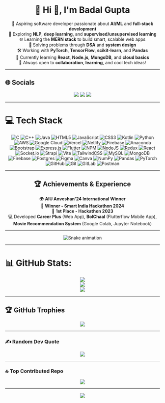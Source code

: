 <h1 align="center">💫 Hi 👋, I'm Badal Gupta</h1>

<div align="center">

🚀 Aspiring software developer passionate about **AI/ML** and **full-stack development**  
🤖 Exploring **NLP**, **deep learning**, and **supervised/unsupervised learning**  
🌐 Learning the **MERN stack** to build smart, scalable web apps  
🧠 Solving problems through **DSA** and **system design**  
🛠️ Working with **PyTorch**, **TensorFlow**, **scikit-learn**, and **Pandas**  
🌱 Currently learning **React**, **Node.js**, **MongoDB**, and **cloud basics**  
🤝 Always open to **collaboration**, **learning**, and cool tech ideas!

</div>

---

## 🌐 Socials

<div align="center">

<a href="https://www.instagram.com/mrcloud/"><img src="https://img.shields.io/badge/Instagram-%23E4405F.svg?logo=Instagram&logoColor=white"></a>
<a href="https://www.linkedin.com/in/badal-gupta-/"><img src="https://img.shields.io/badge/LinkedIn-%230077B5.svg?logo=linkedin&logoColor=white"></a>
<a href="mailto:badal333611@gmail.com"><img src="https://img.shields.io/badge/Email-D14836?logo=gmail&logoColor=white"></a>

</div>

---

# 💻 Tech Stack

<div align="center">

![C](https://img.shields.io/badge/c-%2300599C.svg?style=flat&logo=c&logoColor=white) 
![C++](https://img.shields.io/badge/c++-%2300599C.svg?style=flat&logo=c%2B%2B&logoColor=white) 
![Java](https://img.shields.io/badge/java-%23ED8B00.svg?style=flat&logo=openjdk&logoColor=white) 
![HTML5](https://img.shields.io/badge/html5-%23E34F26.svg?style=flat&logo=html5&logoColor=white) 
![JavaScript](https://img.shields.io/badge/javascript-%23323330.svg?style=flat&logo=javascript&logoColor=%23F7DF1E) 
![CSS3](https://img.shields.io/badge/css3-%231572B6.svg?style=flat&logo=css3&logoColor=white) 
![Kotlin](https://img.shields.io/badge/kotlin-%237F52FF.svg?style=flat&logo=kotlin&logoColor=white) 
![Python](https://img.shields.io/badge/python-3670A0?style=flat&logo=python&logoColor=ffdd54) 
![AWS](https://img.shields.io/badge/AWS-%23FF9900.svg?style=flat&logo=amazon-aws&logoColor=white) 
![Google Cloud](https://img.shields.io/badge/GoogleCloud-%234285F4.svg?style=flat&logo=google-cloud&logoColor=white) 
![Vercel](https://img.shields.io/badge/vercel-%23000000.svg?style=flat&logo=vercel&logoColor=white) 
![Netlify](https://img.shields.io/badge/netlify-%23000000.svg?style=flat&logo=netlify&logoColor=#00C7B7) 
![Firebase](https://img.shields.io/badge/firebase-%23039BE5.svg?style=flat&logo=firebase) 
![Anaconda](https://img.shields.io/badge/Anaconda-%2344A833.svg?style=flat&logo=anaconda&logoColor=white) 
![Bootstrap](https://img.shields.io/badge/bootstrap-%238511FA.svg?style=flat&logo=bootstrap&logoColor=white) 
![Express.js](https://img.shields.io/badge/express.js-%23404d59.svg?style=flat&logo=express&logoColor=%2361DAFB) 
![Flutter](https://img.shields.io/badge/Flutter-%2302569B.svg?style=flat&logo=Flutter&logoColor=white) 
![NPM](https://img.shields.io/badge/NPM-%23CB3837.svg?style=flat&logo=npm&logoColor=white) 
![NodeJS](https://img.shields.io/badge/node.js-6DA55F?style=flat&logo=node.js&logoColor=white) 
![Redux](https://img.shields.io/badge/redux-%23593d88.svg?style=flat&logo=redux&logoColor=white) 
![React](https://img.shields.io/badge/react-%2320232a.svg?style=flat&logo=react&logoColor=%2361DAFB) 
![Socket.io](https://img.shields.io/badge/Socket.io-black?style=flat&logo=socket.io&badgeColor=010101) 
![Strapi](https://img.shields.io/badge/strapi-%232E7EEA.svg?style=flat&logo=strapi&logoColor=white) 
![Vite](https://img.shields.io/badge/vite-%23646CFF.svg?style=flat&logo=vite&logoColor=white) 
![TailwindCSS](https://img.shields.io/badge/tailwindcss-%2338B2AC.svg?style=flat&logo=tailwind-css&logoColor=white) 
![MySQL](https://img.shields.io/badge/mysql-4479A1.svg?style=flat&logo=mysql&logoColor=white) 
![MongoDB](https://img.shields.io/badge/MongoDB-%234ea94b.svg?style=flat&logo=mongodb&logoColor=white) 
![Firebase](https://img.shields.io/badge/firebase-a08021?style=flat&logo=firebase&logoColor=ffcd34) 
![Postgres](https://img.shields.io/badge/postgres-%23316192.svg?style=flat&logo=postgresql&logoColor=white) 
![Figma](https://img.shields.io/badge/figma-%23F24E1E.svg?style=flat&logo=figma&logoColor=white) 
![Canva](https://img.shields.io/badge/Canva-%2300C4CC.svg?style=flat&logo=Canva&logoColor=white) 
![NumPy](https://img.shields.io/badge/numpy-%23013243.svg?style=flat&logo=numpy&logoColor=white) 
![Pandas](https://img.shields.io/badge/pandas-%23150458.svg?style=flat&logo=pandas&logoColor=white) 
![PyTorch](https://img.shields.io/badge/PyTorch-%23EE4C2C.svg?style=flat&logo=PyTorch&logoColor=white) 
![GitHub](https://img.shields.io/badge/github-%23121011.svg?style=flat&logo=github&logoColor=white) 
![Git](https://img.shields.io/badge/git-%23F05033.svg?style=flat&logo=git&logoColor=white) 
![GitLab](https://img.shields.io/badge/gitlab-%23181717.svg?style=flat&logo=gitlab&logoColor=white) 
![Postman](https://img.shields.io/badge/Postman-FF6C37?style=flat&logo=postman&logoColor=white)

</div>

---

<h2 align="center">🏆 Achievements & Experience</h2>

<div align="center">

🌍 <strong>AIU Anveshan'24 International Winner</strong><br>
🏅 <strong>Winner - Smart India Hackathon 2024</strong><br>
🥇 <strong>1st Place - Hackathon 2023</strong><br>
💻 Developed <strong>Career Plus</strong> (Web App), <strong>BolChaal</strong> (Flutterflow Mobile App), <strong>Movie Recommendation System</strong> (Google Colab, Jupyter Notebook)

</div>

---

<!-- Snake Game Repo View -->

<div align="center">
  <img src="https://profile-readme-generator.com/assets/snake.svg" alt="Snake animation" />
</div>

---

# 📊 GitHub Stats:

<div align="center">

![](https://github-readme-stats.vercel.app/api?username=Badal-Gupta&theme=tokyonight&hide_border=false&include_all_commits=true&count_private=false)<br/>
![](https://nirzak-streak-stats.vercel.app/?user=Badal-Gupta&theme=tokyonight&hide_border=false)<br/>
![](https://github-readme-stats.vercel.app/api/top-langs/?username=Badal-Gupta&theme=tokyonight&hide_border=false&include_all_commits=true&count_private=false&layout=compact)

</div>

---

## 🏆 GitHub Trophies

<div align="center">

![](https://github-profile-trophy.vercel.app/?username=Badal-Gupta&theme=radical&no-frame=false&no-bg=true&margin-w=4)

</div>

---

### ✍️ Random Dev Quote

<div align="center">

![](https://quotes-github-readme.vercel.app/api?type=horizontal&theme=radical)

</div>

---

### 🔝 Top Contributed Repo

<div align="center">

![](https://github-contributor-stats.vercel.app/api?username=Badal-Gupta&limit=5&theme=radical&combine_all_yearly_contributions=true)

</div>

---

<div align="center">

[![](https://visitcount.itsvg.in/api?id=Badal-Gupta&icon=7&color=0)](https://visitcount.itsvg.in)

</div>

<!-- Proudly created with GPRM ( https://gprm.itsvg.in ) -->
